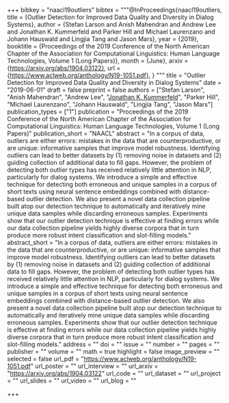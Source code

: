 +++
bibkey = "naacl19outliers"
bibtex = """@InProceedings{naacl19outliers,
  title     = {Outlier Detection for Improved Data Quality and Diversity in Dialog Systems},
  author    = {Stefan Larson and Anish Mahendran and Andrew Lee and Jonathan K. Kummerfeld and Parker Hill and Michael Laurenzano and Johann Hauswald and Lingjia Tang and Jason Mars},
  year      = {2019},
  booktitle = {Proceedings of the 2019 Conference of the North American Chapter of the Association for Computational Linguistics: Human Language Technologies, Volume 1 (Long Papers)},
  month     = {June},
  arxiv     = {https://arxiv.org/abs/1904.03122},
  url       = {https://www.aclweb.org/anthology/N19-1051.pdf},
}
"""
title = "Outlier Detection for Improved Data Quality and Diversity in Dialog Systems"
date = "2019-06-01"
draft = false
preprint = false
authors = ["Stefan Larson", "Anish Mahendran", "Andrew Lee", "<span style='text-decoration:underline;'>Jonathan K. Kummerfeld</span>", "Parker Hill", "Michael Laurenzano", "Johann Hauswald", "Lingjia Tang", "Jason Mars"]
publication_types = ["1"]
publication = "Proceedings of the 2019 Conference of the North American Chapter of the Association for Computational Linguistics: Human Language Technologies, Volume 1 (Long Papers)"
publication_short = "NAACL"
abstract = "In a corpus of data, outliers are either errors: mistakes in the data that are counterproductive, or are unique: informative samples that improve model robustness. Identifying outliers can lead to better datasets by (1) removing noise in datasets and (2) guiding collection of additional data to fill gaps. However, the problem of detecting both outlier types has received relatively little attention in NLP, particularly for dialog systems. We introduce a simple and effective technique for detecting both erroneous and unique samples in a corpus of short texts using neural sentence embeddings combined with distance-based outlier detection. We also present a novel data collection pipeline built atop our detection technique to automatically and iteratively mine unique data samples while discarding erroneous samples. Experiments show that our outlier detection technique is effective at finding errors while our data collection pipeline yields highly diverse corpora that in turn produce more robust intent classification and slot-filling models."
abstract_short = "In a corpus of data, outliers are either errors: mistakes in the data that are counterproductive, or are unique: informative samples that improve model robustness. Identifying outliers can lead to better datasets by (1) removing noise in datasets and (2) guiding collection of additional data to fill gaps. However, the problem of detecting both outlier types has received relatively little attention in NLP, particularly for dialog systems. We introduce a simple and effective technique for detecting both erroneous and unique samples in a corpus of short texts using neural sentence embeddings combined with distance-based outlier detection. We also present a novel data collection pipeline built atop our detection technique to automatically and iteratively mine unique data samples while discarding erroneous samples. Experiments show that our outlier detection technique is effective at finding errors while our data collection pipeline yields highly diverse corpora that in turn produce more robust intent classification and slot-filling models."
address = ""
doi = ""
issue = ""
number = ""
pages = ""
publisher = ""
volume = ""
math = true
highlight = false
image_preview = ""
selected = false
url_pdf = "https://www.aclweb.org/anthology/N19-1051.pdf"
url_poster = ""
url_interview = ""
url_arxiv = "https://arxiv.org/abs/1904.03122"
url_code = ""
url_dataset = ""
url_project = ""
url_slides = ""
url_video = ""
url_blog = ""



+++